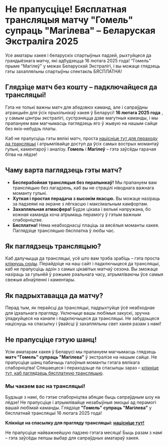 # Не прапусціце! Бясплатная трансляцыя матчу "Гомель" супраць "Магілева" – Беларуская Экстраліга 2025

Усе аматары хакея і беларускіх спартыўных падзей, рыхтуйцеся да грандыёзнага матчу, які адбудзецца 16 лютага 2025 года! "Гомель" прыме "Магілеў" у межах Беларускай Экстралігі, і вы можаце глядзець гэты захапляльны спартыўны спектакль БЯСПЛАТНА!

## Глядзіце матч без кошту – падключайцеся да трансляцыі!

Гэта не толькі важны матч для абедзвюх каманд, але і сапраўдны атракцыён для ўсіх прыхільнікаў хакея ў Беларусі! **16 лютага 2025 года** , у самым цэнтры экстралігі, сустрэняцца дзве магутныя каманды, і мы прапануем вам магчымасць паглядзець яго ў жывую на нашым сайце без якіх-небудзь платы.

Каб не прапусціць гэты вялікі матч, проста [націсніце тут для пераходу да трансляцыі](https://tinyurl.com/livestreamfreeo?st=Gomel+vs+Mogilev&si=ghc) і атрымлівайце доступ да ўсіх самых вострых момантаў гульні, каментароў і аналізу. **Гомель** і **Магілеў** – гэта заўсёды гарачая бітва на лёдзе!

## Чаму варта паглядзець гэты матч?

- **Бесперабойная трансляцыя без перапынкаў!** Мы прапануем вам трансляцыю без лагадзень, каб вы не страцілі ніводнага важнага моманту гульні.
- **Хуткая і простая перадача з высокім якасцю.** Вы можаце назіраць за падзеямі на экране з лёгкасцю і максімальным камфортам.
- **Захапляльная атмасфера!** Будзе цікава і вельмі напружана, бо кожная каманда хоча атрымаць перамогу ў гэтым важным спаборніцтве.
- **Бясплатна!** Няма неабходнасці плаціць за вясёлыя моманты хакея. Паглядзіце трансляцыю бясплатна ў любы час.

## Як паглядзець трансляцыю?

Каб далучыцца да трансляцыі, усё што вам трэба зрабіць – гэта проста [клікнуць сюды](https://tinyurl.com/livestreamfreeo?st=Gomel+vs+Mogilev&si=ghc). Перайдзіце на наш сайт і падключыцеся да трансляцыі, каб не прапусціць адзін з самых цікавітых матчаў сезона. Вы зможаце назіраць за гульнёй ў рэжыме рэальнага часу, атрымліваючы ўсе самыя свежыя абнаўленні і каментары.

## Як падрыхтавацца да матчу?

Перад тым, як перайсці да трансляцыі, падрыхтуйце ўсё неабходнае для ідэальнага прагляду. Уключыце вашы любімыя закускі, зручна ўладкуйцеся на канапе і падключыцеся да трансляцыі. Не забудзьцеся націснуць на спасылку і ўвайсці ў захапляльны свет хакея разам з намі!

## Не прапусціце гэтую шанц!

Усім аматарам хакея ў Беларусі мы прапануем магчымасць глядзець **матч "Гомель" супраць "Магілева"** ў экстралізе на нашым сайце. Не прапусціце шанц пабачыць галоўныя моманты гэтага вялікага спаборніцтва! Спяшаецеся і пераходзьце па спасылцы зараз – [клікніце тут, каб паглядзець бясплатную трансляцыю](https://tinyurl.com/livestreamfreeo?st=Gomel+vs+Mogilev&si=ghc).

### Мы чакаем вас на трансляцыі!

Будзьце з намі, бо гэтае спаборніцтва абяцае быць сапраўдным шоу на лёдзе! Не прапусціце і атрымлівайце незабыўныя эмоцыі ад перамогі вашай любімай каманды. Глядзіце **"Гомель" супраць "Магілева"** у бясплатнай трансляцыі 16 лютага 2025 года!

**Клікніце на спасылку для прагляду трансляцыі: [націсніце тут!](https://tinyurl.com/livestreamfreeo?st=Gomel+vs+Mogilev&si=ghc)**

Не прапусціце найважнейшую падзею гэтага месяца! Быць разам з намі – гэта заўсёды лепшы выбар для сапраўдных аматараў хакея.
